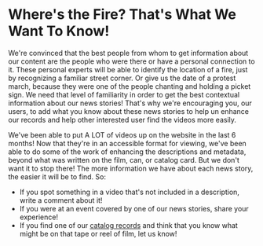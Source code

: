 # Where's the Fire? That's What We Want To Know!

We're convinced that the best people from whom to get information about our
content are the people who were there or have a personal connection to it.
These personal experts will be able to identify the location of a fire, just
by recognizing a familiar street corner. Or give us the date of a protest
march, because they were one of the people chanting and holding a picket sign.
We need that level of familiarity in order to get the best contextual
information about our news stories! That's why we're encouraging you, our
users, to add what you know about these news stories to help un enhance our
records and help other interested user find the videos more
easily.

We've been able to put A LOT of videos up on the website in the last 6 months!
Now that they're in an accessible format for viewing, we've been able to do
some of the work of enhancing the descriptions and metadata, beyond what was
written on the film, can, or catalog card. But we don't want it to stop there!
The more information we have about each news story, the easier it will be to
find.
So:
<ul>
	<li>If you spot something in a video that's not included in a description,
write a comment about
it!</li>
	<li>If you were at an event covered by one of our news stories, share your
experience!</li>
	<li>If you find one of our <a
href="http://bostonlocaltv.org/catalog?utf8=%E2%9C%93&amp;non_video=yes&amp;q=&amp;search_field=all_fields&amp;button=">catalog
records</a> and think that you know what might be on that tape or reel of
film, let us
know!</li>
</ul>
&nbsp;